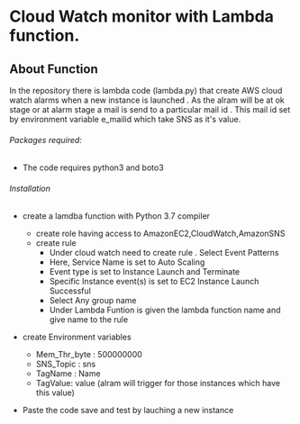 # Cloud Watch monitor with Lambda function.

## About Function
In the repository there is lambda code (lambda.py) that create AWS cloud watch alarms when a new instance is launched . As the alram will be at ok stage or at alarm stage a mail is send to a particular mail id . This mail id set by environment variable e_mailid which take SNS as it's value.

###### Packages required:
  - The code requires  python3 and boto3
  
###### Installation 
 * create a lamdba function with Python 3.7 compiler 
    * create role having access to AmazonEC2,CloudWatch,AmazonSNS
    * create rule  
      - Under cloud watch need to create rule . Select Event Patterns 
      - Here, Service Name is set to Auto Scaling 
      - Event type is set to Instance Launch and Terminate 
      - Specific Instance event(s) is set to EC2 Instance Launch Successful	    
      - Select Any group name 
      - Under Lambda Funtion is  given the  lambda  function name and give name  to the rule 
	
* create Environment variables
  - Mem_Thr_byte : 500000000 <vlaue  in bytes>
  - SNS_Topic : sns  
  - TagName : Name
  - TagValue: value (alram will trigger for those instances which have  this value)
  
	
* Paste the code save and test by lauching a new instance 

 
